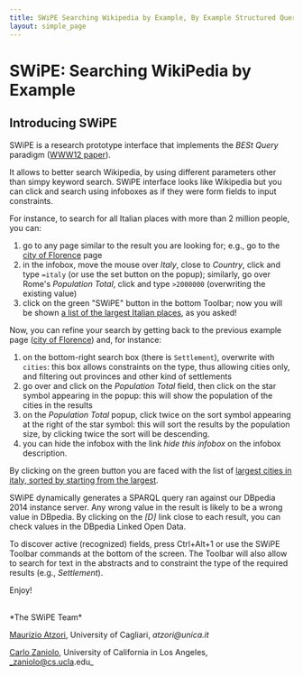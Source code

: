 ```yaml
---
title: SWiPE Searching Wikipedia by Example, By Example Structured Queries, BESt Query
layout: simple_page
---
```



# SWiPE: Searching WikiPedia by Example


## Introducing SWiPE
SWiPE is a research prototype interface that implements the _BESt Query_ paradigm ([WWW12 paper](http://www2012.wwwconference.org/proceedings/companion/p309.pdf)). 

It allows to better search Wikipedia, by using different parameters other than simpy keyword search.
SWiPE interface looks like Wikipedia but you can click and search using infoboxes as if they were form fields to input constraints.

For instance, to search for all Italian places with more than 2 million people, you can:

1. go to any page similar to the result you are looking for; e.g., go to the [city of Florence](/wiki/Florence) page
2. in the infobox, move the mouse over _Italy_, close to *Country*, click and type `=italy` (or use the set button on the popup); similarly, go over Rome's *Population Total*, click and type `>2000000` (overwriting the existing value)
3. click on the green "SWiPE" button in the bottom Toolbar; now you will be shown [a list of the largest Italian places](/wiki/Special:SwipeSearch?sp=Florence&dbo%3Acountry=Italy&dbo%3ApopulationTotal=%3E2000000), as you asked!

Now, you can refine your search by getting back to the previous example page ([city of Florence](/wiki/Florence)) and, for instance:

1. on the bottom-right search box (there is `Settlement`), overwrite with `cities`: this box allows constraints on the type,   thus allowing cities only, and filtering out provinces and other kind of settlements
2. go over and click on the *Population Total* field, then click on the star symbol appearing in the popup: this will show the population of the cities in the results
3. on the *Population Total* popup, click twice on the sort symbol appearing at the right of the star symbol: this will sort the results by the population size, by clicking twice the sort will be descending.
4. you can hide the infobox with the link _hide this infobox_ on the infobox description.

By clicking on the green button you are faced with the list of [largest cities in italy, sorted by starting from the largest](/wiki/Special:SwipeSearch?sp=Florence&dbo%3Acountry=Italy&dbo%3ApopulationTotal=%3E2000000&rdf%3Atype=cities&dbo%3ApopulationTotal=*&dbo:populationTotal=^desc).

SWiPE dynamically generates a SPARQL query ran against our DBpedia 2014 instance server. Any wrong value in the result is likely to be a wrong value in DBpedia. By clicking on the _[D]_ link close to each result, you can check values in the DBpedia Linked Open Data.

To discover active (recognized) fields, press Ctrl+Alt+1 or use the SWiPE Toolbar commands at the bottom of the screen. The Toolbar will also allow to search for text in the abstracts and to constraint the type of the required results (e.g., _Settlement_).

Enjoy!

<br/>
*The SWiPE Team*

[Maurizio Atzori](http://atzori.webofcode.org/), University of Cagliari, _atzori@unica.it_

[Carlo Zaniolo](http://www.cs.ucla.edu/~zaniolo/), University of California in Los Angeles, _zaniolo@cs.ucla.edu_

